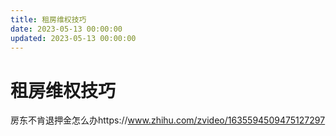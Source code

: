 ```yaml
---
title: 租房维权技巧
date: 2023-05-13 00:00:00
updated: 2023-05-13 00:00:00
---
```


# 租房维权技巧

房东不肯退押金怎么办https://www.zhihu.com/zvideo/1635594509475127297
